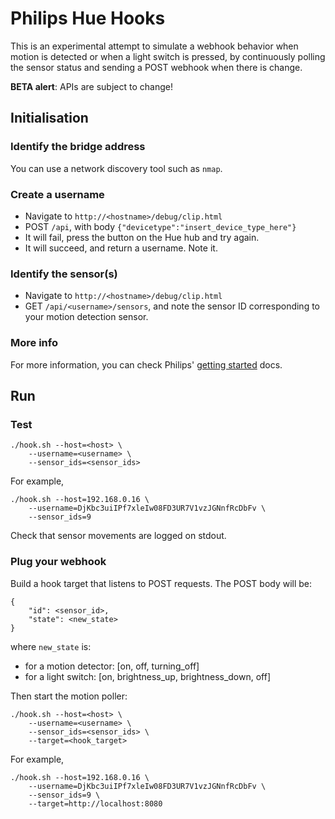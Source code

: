 # Philips Hue Hooks

This is an experimental attempt to simulate a webhook behavior when motion is detected or when a light switch is pressed, by continuously polling the sensor status and sending a POST webhook when there is change.

**BETA alert**: APIs are subject to change!

## Initialisation

### Identify the bridge address
You can use a network discovery tool such as `nmap`.

### Create a username
- Navigate to `http://<hostname>/debug/clip.html`
- POST `/api`, with body `{"devicetype":"insert_device_type_here"}`
- It will fail, press the button on the Hue hub and try again.
- It will succeed, and return a username. Note it.

### Identify the sensor(s)
- Navigate to `http://<hostname>/debug/clip.html`
- GET `/api/<username>/sensors`, and note the sensor ID corresponding to your motion detection sensor.

### More info
For more information, you can check Philips' [getting started](https://www.developers.meethue.com/documentation/getting-started) docs.

## Run

### Test
```
./hook.sh --host=<host> \
    --username=<username> \
    --sensor_ids=<sensor_ids>
```

For example,

```
./hook.sh --host=192.168.0.16 \
    --username=DjKbc3uiIPf7xleIw08FD3UR7V1vzJGNnfRcDbFv \
    --sensor_ids=9
```

Check that sensor movements are logged on stdout.

### Plug your webhook

Build a hook target that listens to POST requests. The POST body will be:
```
{
    "id": <sensor_id>,
    "state": <new_state>
}
```

where `new_state` is:
- for a motion detector: [on, off, turning_off]
- for a light switch: [on, brightness_up, brightness_down, off]


Then start the motion poller:
```
./hook.sh --host=<host> \
    --username=<username> \
    --sensor_ids=<sensor_ids> \
    --target=<hook_target>
```

For example,

```
./hook.sh --host=192.168.0.16 \
    --username=DjKbc3uiIPf7xleIw08FD3UR7V1vzJGNnfRcDbFv \
    --sensor_ids=9 \
    --target=http://localhost:8080
```